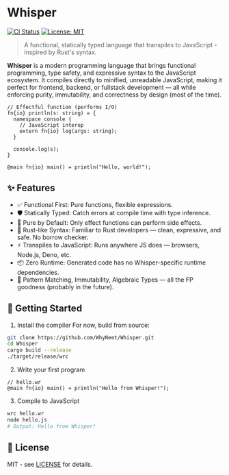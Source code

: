 # Whisper
[![CI Status](https://github.com/WhyNeet/Whisper/actions/workflows/test.yml/badge.svg)](https://github.com/WhyNeet/Whisper/actions)
[![License: MIT](https://img.shields.io/badge/License-MIT-blue.svg)](LICENSE)
> A functional, statically typed language that transpiles to JavaScript - inspired by Rust's syntax.

**Whisper** is a modern programming language that brings functional programming, type safety, and expressive syntax to the JavaScript ecosystem. It compiles directly to minified, unreadable JavaScript, making it perfect for frontend, backend, or fullstack development — all while enforcing purity, immutability, and correctness by design (most of the time).

```whisper
// Effectful function (performs I/O)
fn{io} println(s: string) = {
  namespace console {
    // JavaScript interop
    extern fn{io} log(args: string);
  }

  console.log(s);
}

@main fn{io} main() = println("Hello, world!");
```

## ✨ Features

- ✅ Functional First: Pure functions, flexible expressions.
- 🛡️ Statically Typed: Catch errors at compile time with type inference.
- 🧼 Pure by Default: Only effect functions can perform side effects.
- 🔧 Rust-like Syntax: Familiar to Rust developers — clean, expressive, and safe. No borrow checker.
- ⚡ Transpiles to JavaScript: Runs anywhere JS does — browsers, Node.js, Deno, etc.
- 📦 Zero Runtime: Generated code has no Whisper-specific runtime dependencies.
- 🧪 Pattern Matching, Immutability, Algebraic Types — all the FP goodness (probably in the future).

## 🚀 Getting Started

1. Install the compiler
For now, build from source:
```bash
git clone https://github.com/WhyNeet/Whisper.git
cd Whisper
cargo build --release
./target/release/wrc
```
2. Write your first program
```whisper
// hello.wr
@main fn{io} main() = println("Hello from Whisper!");
```
3. Compile to JavaScript
```bash
wrc hello.wr
node hello.js
# Output: Hello from Whisper!
```
## 📜 License
MIT - see [LICENSE](https://github.com/WhyNeet/Whisper/blob/main/LICENSE) for details.
